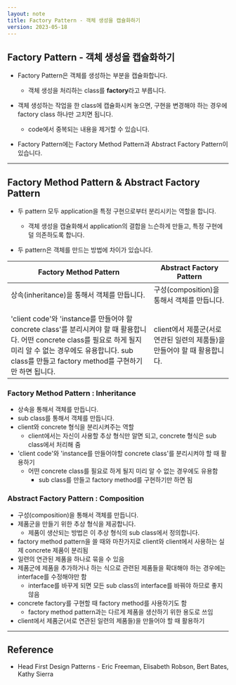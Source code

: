 ```yaml
---
layout: note
title: Factory Pattern - 객체 생성을 캡슐화하기
version: 2023-05-18
---
```





## Factory Pattern - 객체 생성을 캡슐화하기

- Factory Pattern은 객체를 생성하는 부분을 캡슐화합니다.
    - 객체 생성을 처리하는 class를 **factory**라고 부릅니다.

- 객체 생성하는 작업을 한 class에 캡슐화시켜 놓으면, 구현을 변경해야 하는 경우에 factory class 하나만 고치면 됩니다.
    - code에서 중복되는 내용을 제거할 수 있습니다.

- Factory Pattern에는 Factory Method Pattern과 Abstract Factory Pattern이 있습니다.




---




## Factory Method Pattern & Abstract Factory Pattern

- 두 pattern 모두 application을 특정 구현으로부터 분리시키는 역할을 합니다.
    - 객체 생성을 캡슐화해서 application의 결합을 느슨하게 만들고, 특정 구현에 덜 의존하도록 합니다.

- 두 pattern은 객체를 만드는 방법에 차이가 있습니다.


| Factory Method Pattern | Abstract Factory Pattern |
| - | - |
| 상속(inheritance)을 통해서 객체를 만듭니다. | 구성(composition)을 통해서 객체를 만듭니다. |
|  |  |
|  |  |
| 'client code'와 'instance를 만들어야 할 concrete class'를 분리시켜야 할 때 활용합니다. 어떤 concrete class를 필요로 하게 될지 미리 알 수 없는 경우에도 유용합니다. sub class를 만들고 factory method를 구현하기만 하면 됩니다. | client에서 제품군(서로 연관된 일련의 제품들)을 만들어야 할 때 활용합니다. |


### Factory Method Pattern : Inheritance

- 상속을 통해서 객체를 만듭니다.
- sub class를 통해서 객체를 만듭니다.
- client와 concrete 형식을 분리시켜주는 역할
    - client에서는 자신이 사용할 추상 형식만 알면 되고, concrete 형식은 sub class에서 처리해 줌
- 'client code'와 'instance를 만들어야할 concrete class'를 분리시켜야 할 때 활용하기
    - 어떤 concrete class를 필요로 하게 될지 미리 알 수 없는 경우에도 유용함
        - sub class를 만들고 factory method를 구현하기만 하면 됨


### Abstract Factory Pattern : Composition

- 구성(composition)을 통해서 객체를 만듭니다.
- 제품군을 만들기 위한 추상 형식을 제공합니다.
    - 제품이 생산되는 방법은 이 추상 형식의 sub class에서 정의합니다.
- factory method pattern을 쓸 때와 마찬가지로 client와 client에서 사용하는 실제 concrete 제품이 분리됨
- 일련의 연관된 제품을 하나로 묶을 수 있음
- 제품군에 제품을 추가하거나 하는 식으로 관련된 제품들을 확대해야 하는 경우에는 interface를 수정해야만 함
    - interface를 바꾸게 되면 모든 sub class의 interface를 바꿔야 하므로 좋지 않음
- concrete factory를 구현할 때 factory method를 사용하기도 함
    - factory method pattern과는 다르게 제품을 생산하기 위한 용도로 쓰임
- client에서 제품군(서로 연관된 일련의 제품들)을 만들어야 할 때 활용하기




---




## Reference

- Head First Design Patterns - Eric Freeman, Elisabeth Robson, Bert Bates, Kathy Sierra
